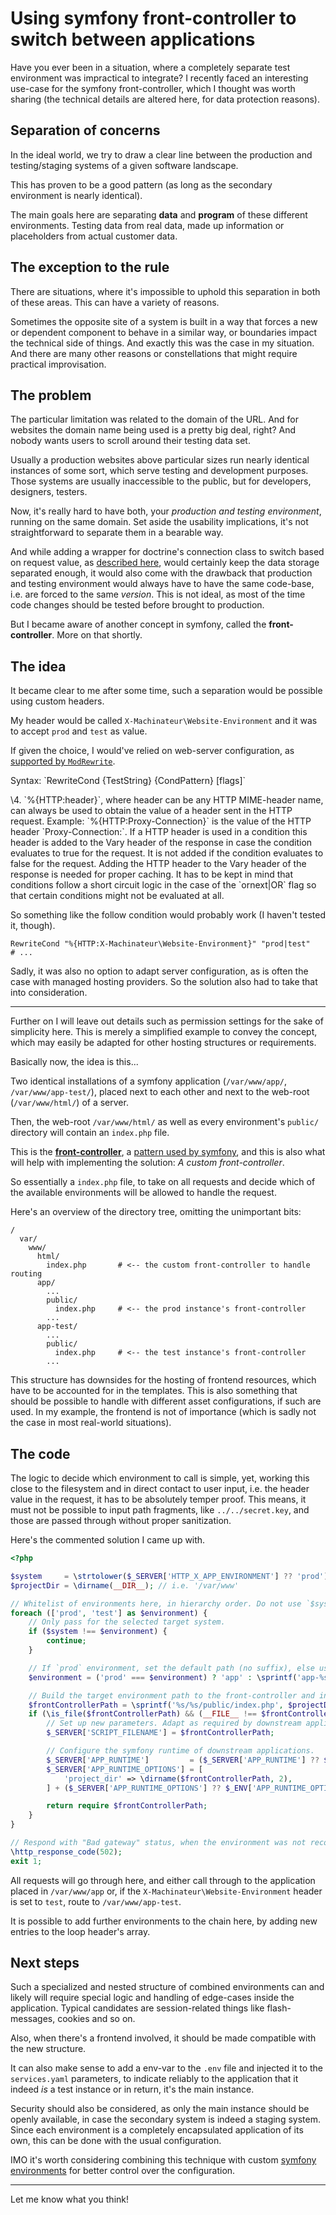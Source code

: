 # Using symfony front-controller to switch between applications

Have you ever been in a situation, where a completely separate test environment was impractical to integrate?
 I recently faced an interesting use-case for the symfony front-controller, which I thought was worth sharing
 (the technical details are altered here, for data protection reasons).

## Separation of concerns

In the ideal world, we try to draw a clear line between the production and testing/staging systems
 of a given software landscape.

This has proven to be a good pattern (as long as the secondary environment is nearly identical).

The main goals here are separating **data** and **program** of these different environments.
 Testing data from real data, made up information or placeholders from actual customer data.

## The exception to the rule

There are situations, where it's impossible to uphold this separation in both of these areas.
 This can have a variety of reasons.

Sometimes the opposite site of a system is built in a way that forces a new or dependent component
 to behave in a similar way, or boundaries impact the technical side of things. And exactly this was the
 case in my situation. And there are many other reasons or constellations that might require practical improvisation.

## The problem

The particular limitation was related to the domain of the URL.
 And for websites the domain name being used is a pretty big deal, right?
And nobody wants users to scroll around their testing data set.

Usually a production websites above particular sizes run nearly identical instances of some sort,
 which serve testing and development purposes.
Those systems are usually inaccessible to the public, but for developers, designers, testers.

Now, it's really hard to have both, your _production and testing environment_, running on the same domain.
 Set aside the usability implications, it's not straightforward to separate them in a bearable way.

And while adding a wrapper for doctrine's connection class to switch based on request value,
 as [described here](https://stackoverflow.com/a/71665884/2557685), would certainly keep the data storage separated
 enough, it would also come with the drawback that production and testing environment would always have to have the same
 code-base, i.e. are forced to the same _version_. This is not ideal, as most of the time code changes should be tested
 before brought to production.

But I became aware of another concept in symfony, called the **front-controller**. More on that shortly.

## The idea

It became clear to me after some time, such a separation would be possible using custom headers.

My header would be called `X-Machinateur\Website-Environment` and it was to accept `prod` and `test` as value.

If given the choice, I would've relied on web-server configuration,
 as [supported by `ModRewrite`](https://httpd.apache.org/docs/2.4/mod/mod_rewrite.html#rewritecond).

<div class="border border-1 border-dark radius-1 rounded p-3 my-3">
  <p>Syntax: `RewriteCond {TestString} {CondPattern} [flags]`</p>

  <p>
    \4. `%{HTTP:header}`, where header can be any HTTP MIME-header name,
      can always be used to obtain the value of a header sent in the HTTP request.
       Example: `%{HTTP:Proxy-Connection}` is the value of the HTTP header `Proxy-Connection:`.
      If a HTTP header is used in a condition this header is added to the Vary header of the response
       in case the condition evaluates to true for the request. It is not added if the condition evaluates to false
       for the request. Adding the HTTP header to the Vary header of the response is needed for proper caching.
      It has to be kept in mind that conditions follow a short circuit logic in the case of the `ornext|OR` flag
       so that certain conditions might not be evaluated at all.
  </p>
</div>

So something like the follow condition would probably work (I haven't tested it, though).

```
RewriteCond "%{HTTP:X-Machinateur\Website-Environment}" "prod|test"
# ...
```

Sadly, it was also no option to adapt server configuration, as is often the case with managed hosting providers.
 So the solution also had to take that into consideration.

---

Further on I will leave out details such as permission settings for the sake of simplicity here.
 This is merely a simplified example to convey the concept,
 which may easily be adapted for other hosting structures or requirements.

Basically now, the idea is this...

Two identical installations of a symfony application (`/var/www/app/`, `/var/www/app-test/`), placed next to each other
 and next to the web-root (`/var/www/html/`) of a server.

Then, the web-root `/var/www/html/` as well as every environment's `public/` directory will contain an `index.php` file.

This is the **[front-controller](https://en.wikipedia.org/wiki/Front_controller)**,
 a [pattern used by symfony](https://symfony.com/doc/6.4/configuration/front_controllers_and_kernel.html#the-front-controller),
 and this is also what will help with implementing the solution: _A custom front-controller_.

So essentially a `index.php` file, to take on all requests and decide
 which of the available environments will be allowed to handle the request.

Here's an overview of the directory tree, omitting the unimportant bits:

```
/
  var/
    www/
      html/
        index.php       # <-- the custom front-controller to handle routing
      app/
        ...
        public/
          index.php     # <-- the prod instance's front-controller
        ...
      app-test/
        ...
        public/
          index.php     # <-- the test instance's front-controller
        ...
```

This structure has downsides for the hosting of frontend resources, which have to be accounted for in the templates.
 This is also something that should be possible to handle with different asset configurations, if such are used.
In my example, the frontend is not of importance (which is sadly not the case in most real-world situations).

## The code

The logic to decide which environment to call is simple, yet, working this close to the filesystem and in direct contact
 to user input, i.e. the header value in the request, it has to be absolutely temper proof. This means, it must not be
 possible to input path fragments, like `../../secret.key`, and those are passed through without proper sanitization.

Here's the commented solution I came up with.

```php
<?php

$system     = \strtolower($_SERVER['HTTP_X_APP_ENVIRONMENT'] ?? 'prod');
$projectDir = \dirname(__DIR__); // i.e. '/var/www'

// Whitelist of environments here, in hierarchy order. Do not use `$system` in function calls without sanitization!
foreach (['prod', 'test'] as $environment) {
    // Only pass for the selected target system.
    if ($system !== $environment) {
        continue;
    }

    // If `prod` environment, set the default path (no suffix), else use suffix.
    $environment = ('prod' === $environment) ? 'app' : \sprintf('app-%s', $environment);

    // Build the target environment path to the front-controller and include it, if it exists.
    $frontControllerPath = \sprintf('%s/%s/public/index.php', $projectDir, $environment);
    if (\is_file($frontControllerPath) && (__FILE__ !== $frontControllerPath)) {
        // Set up new parameters. Adapt as required by downstream application.
        $_SERVER['SCRIPT_FILENAME'] = $frontControllerPath;

        // Configure the symfony runtime of downstream applications.
        $_SERVER['APP_RUNTIME']         = ($_SERVER['APP_RUNTIME'] ?? $_ENV['APP_RUNTIME'] ?? 'Symfony\\Component\\Runtime\\SymfonyRuntime');
        $_SERVER['APP_RUNTIME_OPTIONS'] = [
            'project_dir' => \dirname($frontControllerPath, 2),
        ] + ($_SERVER['APP_RUNTIME_OPTIONS'] ?? $_ENV['APP_RUNTIME_OPTIONS'] ?? []);

        return require $frontControllerPath;
    }
}

// Respond with "Bad gateway" status, when the environment was not recognized.
\http_response_code(502);
exit 1;
```

All requests will go through here, and either call through to the application placed in `/var/www/app` or,
 if the `X-Machinateur\Website-Environment` header is set to `test`, route to `/var/www/app-test`.

It is possible to add further environments to the chain here, by adding new entries to the loop header's array.

## Next steps

Such a specialized and nested structure of combined environments can and likely will require special logic and handling
 of edge-cases inside the application. Typical candidates are session-related things like flash-messages, cookies and
 so on.

Also, when there's a frontend involved, it should be made compatible with the new structure.

It can also make sense to add a env-var to the `.env` file and injected it to the `services.yaml` parameters,
 to indicate reliably to the application that it indeed _is_ a test instance or in return, it's the main instance.

Security should also be considered, as only the main instance should be openly available,
 in case the secondary system is indeed a staging system. Since each environment is a completely encapsulated
 application of its own, this can be done with the usual configuration.

IMO it's worth considering combining this technique
 with custom [symfony environments](https://symfony.com/doc/6.4/configuration.html#creating-a-new-environment)
 for better control over the configuration.

---

Let me know what you think!
